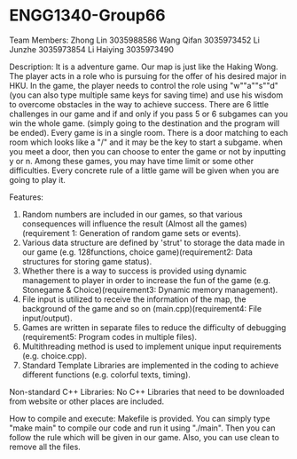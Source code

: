 # ENGG1340-Group66
Team Members:
  Zhong   Lin      3035988586
  Wang    Qifan    3035973452
  Li      Junzhe   3035973854
  Li      Haiying  3035973490
  
Description:
  It is a adventure game. Our map is just like the Haking Wong. The player acts in a role who is pursuing for the offer of his desired major in HKU. In the game, the player needs to control the role using "w""a""s""d"(you can also type multiple same keys for saving time) and use his wisdom to overcome obstacles in the way to achieve success. There are 6 little challenges in our game and if and only if you pass 5 or 6 subgames can you win the whole game. (simply going to the destination and the program will be ended). Every game is in a single room. There is a door matching to each room which looks like a "\/"  and it may be the key to start a subgame. when you meet a door, then you can choose to enter the game or not by inputting y or n. Among these games, you may have time limit or some other difficulties. Every concrete rule of a little game will be given when you are going to play it. 
  
Features:
  1. Random numbers are included in our games, so that various consequences will influence the result (Almost all the games)(requirement 1: Generation of random game sets or events).
  2. Various data structure are defined by 'strut' to storage the data made in our game (e.g. 128functions, choice game)(requirement2: Data structures for storing game status).
  3. Whether there is a way to success is provided using dynamic management to player in order to increase the fun of the game (e.g. Stonegame & Choice)(requirement3: Dynamic memory management).
  4. File input is utilized to receive the information of the map, the background of the game and so on (main.cpp)(requirement4: File input/output).
  5. Games are written in separate files to reduce the difficulty of debugging (requirement5: Program codes in multiple files).
  6. Multithreading method is used to implement unique input requirements (e.g. choice.cpp).
  7. Standard Template Libraries are implemented in the coding to achieve different functions (e.g. colorful texts, timing).
 
 
Non-standard C++ Libraries:
  No C++ Libraries that need to be downloaded from website or other places are included.
  
How to compile and execute:
  Makefile is provided. You can simply type "make main" to compile our code and run it using "./main". Then you can follow the rule which will be given in our game. Also, you can use clean to remove all the files.
  
